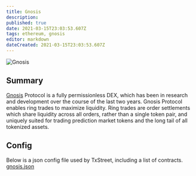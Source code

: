 ```yaml
---
title: Gnosis
description: 
published: true
date: 2021-03-15T23:03:53.607Z
tags: ethereum, gnosis
editor: markdown
dateCreated: 2021-03-15T23:03:53.607Z
---
```


![Gnosis](https://txstreet.com/static/img/singles/house_logos/gnosis.png)

## Summary

<a href="https://gnosis.io" target="_blank">Gnosis</a> Protocol is a fully permissionless DEX, which has been in research and development over the course of the last two years. Gnosis Protocol enables ring trades to maximize liquidity. Ring trades are order settlements which share liquidity across all orders, rather than a single token pair, and uniquely suited for trading prediction market tokens and the long tail of all tokenized assets.

## Config

Below is a json config file used by TxStreet, including a list of contracts.
[gnosis.json](/ethereum/houses/gnosis.json)